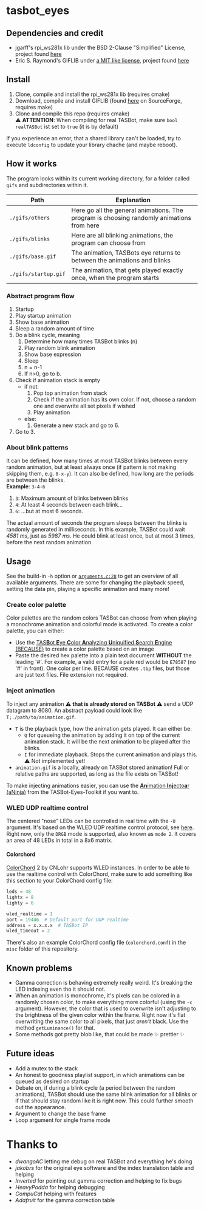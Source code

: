 # tasbot_eyes


## Dependencies and credit

* jgarff's rpi_ws281x lib under the BSD 2-Clause "Simplified" License, project found
  [here](https://github.com/jgarff/rpi_ws281x)
* Eric S. Raymond's GIFLIB under [a MIT like license](https://sourceforge.net/p/giflib/code/ci/master/tree/COPYING), project found
  [here](http://giflib.sourceforge.net/)


## Install

1. Clone, compile and install the rpi_ws281x lib (requires cmake)
2. Download, compile and install GIFLIB (found [here](https://sourceforge.net/projects/giflib/) on SourceForge, requires make)
3. Clone and compile this repo (requires cmake)  
   :warning: **ATTENTION**: When compiling for real TASBot, make sure `bool realTASBot` ist set to `true` (it is by default)

If you experience an error, that a shared library can't be loaded, try to execute `ldconfig` to update your library chache (and maybe reboot).

## How it works

The program looks within its current working directory, for a folder called `gifs` and subdirectories within it.

| Path                 | Explanation                                                                               |
|----------------------|-------------------------------------------------------------------------------------------|
| `./gifs/others`      | Here go all the general animations. The program is choosing randomly animations from here |
| `./gifs/blinks`      | Here are all blinking animations, the program can choose from                             |
| `./gifs/base.gif`    | The animation, TASBots eye returns to between the animations and blinks                   |
| `./gifs/startup.gif` | The animation, that gets played exactly once, when the program starts                     |


### Abstract program flow

1. Startup
2. Play startup animation
3. Show base animation
4. Sleep a random amount of time
5. Do a blink cycle, meaning
   1. Determine how many times TASBot blinks (n)
   2. Play random blink animation
   3. Show base expression
   4. Sleep
   5. n = n-1
   6. If n>0, go to b.
6. Check if animation stack is empty
    * if not:
      1. Pop top animation from stack
      2. Check if the animation has its own color. If not, choose a random one and overwrite all set pixels if wished
      3. Play animation
    * else:
      1. Generate a new stack and go to 6.
7. Go to 3.



### About blink patterns

It can be defined, how many times at most TASBot blinks between every random animation, but at least always once (if pattern is not making skipping them, e.g. `0-x-y`). It can also be defined, how long are the periods are between the blinks.  
**Example**: `3-4-6`

1. `3`: Maximum amount of blinks between blinks
2. `4`: At least 4 seconds between each blink...
3. `6`: ...but at most 6 seconds.

The actual amount of seconds the program sleeps between the blinks is randomly generated in milliseconds. In this example, TASBot could wait _4581 ms_, just as _5987 ms_. He could blink at least once, but at most 3 times, before the next random animation


## Usage

See the build-in `-h` option or [`arguments.c:28`](https://github.com/R3tr0BoiDX/tasbot_eyes/blob/main/arguments.c#L28) to get an overview of all available arguments. There are some for changing the playback speed, setting the data pin, playing a specific animation and many more!


### Create color palette

Color palettes are the random colors TASBot can choose from when playing a monochrome animation and colorful mode is activated. To create a color palette, you can either:

* Use the [TAS**B**ot **E**ye **C**olor **A**nalyzing **U**niquified **S**earch **E**ngine (BECAUSE)](https://github.com/R3tr0BoiDX/TASBot-Toolkit#because) to create a color palette based on an image
* Paste the desired hex palette into a plain text document **WITHOUT** the leading '#'. For example, a valid entry for a  pale red would be `E78587` (no '#' in front). One color per line. BECAUSE creates `.tbp` files, but those are just text files. File extension not required.


### Inject animation
To inject any animation :warning: **that is already stored on TASBot** :warning: send a UDP datagram to 8080. An abstract payload could look like `T;./path/to/animation.gif`.
* `T` is the playback type, how the animation gets played. It can either be:
  * `Q` for queueing the animation by adding it on top of the current animation stack. It will be the next animation to be played after the blinks.
  * `I` for immediate playback. Stops the current animation and plays this. :warning: Not implemented yet!
* `animation.gif` is a locally, already on TASBot stored animation! Full or relative paths are supported, as long as the file exists on TASBot!

To make injecting animations easier, you can use the [**An**imation **Inj**ecto**a**r (aNinja)](https://github.com/R3tr0BoiDX/TASBot-Toolkit#aninja) from the TASBot-Eyes-Toolkit if you want to.

### WLED UDP realtime control
The centered "nose" LEDs can be controlled in real time with the `-U` argument. It's based on the WLED UDP realtime control protocol, see [here](https://github.com/Aircoookie/WLED/wiki/UDP-Realtime-Control). Right now, only the `DRGB` mode is supported, also known as `mode 2`.
It covers an area of 48 LEDs in total in a 8x6 matrix.

#### Colorchord
[ColorChord](https://github.com/cnlohr/colorchord) 2 by CNLohr supports WLED instances. In order to be able to use the realtime control with ColorChord, make sure to add something like this section to your ColorChord config file:
```python
leds = 48
lightx = 8
lighty = 6

wled_realtime = 1
port = 19446  # Default port for UDP realtime
address = x.x.x.x  # TASBot IP
wled_timeout = 2 
```
There's also an example ColorChord config file (`colorchord.conf`) in the `misc` folder of this repository.

## Known problems

* Gamma correction is behaving extremely really weird. It's breaking the LED indexing even tho it should not.
* When an animation is monochrome, it's pixels can be colored in a randomly chosen color, to make everything more colorful (using the `-c` argument). However, the color that is used to overwrite isn't adjusting to the brightness of the given color within the frame. Right now it's flat overwriting the same color to all pixels, that just _aren't_ black. Use the method `getLuminance()` for that.
* Some methods got pretty blob like, that could be made :sparkles: prettier :sparkles:


## Future ideas

* Add a mutex to the stack
* An honest to goodness playlist support, in which animations can be queued as desired on startup
* Debate on, if during a blink cycle (a period between the random animations), TASBot should use the same blink animation for all blinks or if that should stay random like it is right now. This could further smooth out the appearance.
* Argument to change the base frame
* Loop argument for single frame mode


# Thanks to

* *dwangoAC* letting me debug on real TASBot and everything he's doing
* *jakobrs* for the original eye software and the index translation table and helping
* *Inverted* for pointing out gamma correction and helping to fix bugs
* *HeavyPodda* for helping debugging
* *CompuCat* helping with features
* *Adafruit* for the gamma correction table

